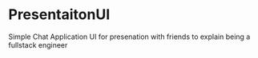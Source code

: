 # PresentaitonUI
Simple Chat Application UI for presenation with friends to explain being a fullstack engineer
